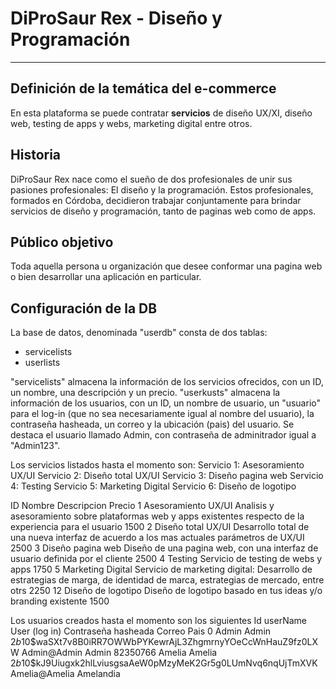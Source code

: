 # DiProSaur Rex - Diseño y Programación
---
## Definición de la temática del e-commerce
En esta plataforma se puede contratar **servicios** de diseño UX/XI, diseño web, testing de apps y webs, marketing digital entre otros.

## Historia
DiProSaur Rex nace como el sueño de dos profesionales de unir sus pasiones profesionales: El diseño y la programación.
Estos profesionales, formados en Córdoba, decidieron trabajar conjuntamente para brindar servicios de diseño y programación, tanto de paginas web como de apps.

## Público objetivo 
Toda aquella persona u organización que desee conformar una pagina web o bien desarrollar una aplicación en particular.

## Configuración de la DB
La base de datos, denominada "userdb" consta de dos tablas:
- servicelists
- userlists

"servicelists" almacena la información de los servicios ofrecidos, con un ID, un nombre, una descripción y un precio.
"userkusts" almacena la información de los usuarios, con un ID, un nombre de usuario, un "usuario" para el log-in (que no sea necesariamente igual al nombre del usuario), la contraseña hasheada, un correo y la ubicación (pais) del usuario. Se destaca el usuario llamado Admin, con contraseña de adminitrador igual a "Admin123". 

Los servicios listados hasta el momento son:
Servicio 1: Asesoramiento UX/UI
Servicio 2: Diseño total UX/UI
Servicio 3: Diseño pagina web
Servicio 4: Testing
Servicio 5: Marketing Digital
Servicio 6: Diseño de logotipo

ID  Nombre              Descripcion                                                                                                                     Precio
1	Asesoramiento UX/UI	Analisis y asesoramiento sobre plataformas web y apps existentes respecto de la experiencia para el usuario	                    1500
2	Diseño total UX/UI	Desarrollo total de una nueva interfaz de acuerdo a los mas actuales parámetros de UX/UI	                                    2500
3	Diseño pagina web	Diseño de una pagina web, con una interfaz de usuario definida por el cliente	                                                2500
4	Testing	Servicio de testing de webs y apps	                                                                                                        1750
5	Marketing Digital	Servicio de marketing digital: Desarrollo de estrategias de marga, de identidad de marca, estrategias de mercado, entre otrs	2250
12	Diseño de logotipo	Diseño de logotipo basado en tus ideas y/o branding existente 	                                                                1500

Los usuarios creados hasta el momento son los siguientes
Id          userName    User (log in)   Contraseña hasheada                                             Correo          Pais
0	        Admin	    Admin	        $2b$10$waSXt7v8B0iRR7OWWbPYKewrAjL3ZhgmrnyYOeCcWnHauZ9fz0LXW	Admin@Admin	    Admin
82350766	Amelia	    Amelia	        $2b$10$kJ9Uiugxk2hlLviusgsaAeW0pMzyMeK2Gr5g0LUmNvq6nqUjTmXVK	Amelia@Amelia	Amelandia